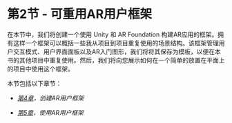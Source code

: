 # 第2节 - 可重用AR用户框架

在本节中，我们将创建一个使用 Unity 和 AR Foundation 构建AR应用的框架。拥有这样一个框架可以概括一些我从项目到项目重复使用的场景结构。该框架管理用户交互模式、用户界面面板以及AR入门图形，我们将将其保存为模板，以便在本书的其他项目中重复使用。然后，我们将向您展示如何在一个简单的放置在平面上的项目中使用这个框架。

本节包括以下章节：

+   [*第4章*](B15145_04_Final_SB_epub.xhtml#_idTextAnchor077)*，创建AR用户框架*

+   [*第5章*](B15145_05_Final_SB_epub.xhtml#_idTextAnchor119)*，使用AR用户框架*
